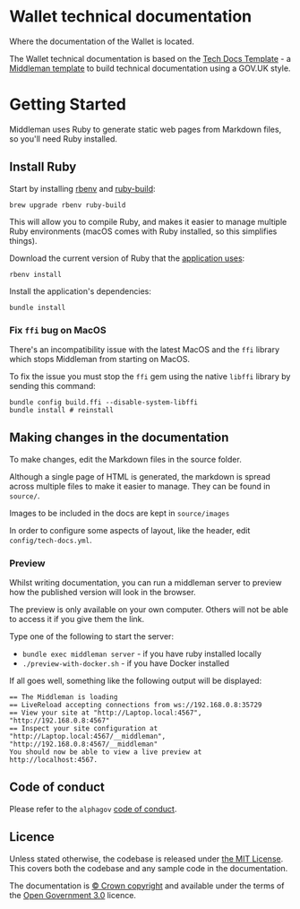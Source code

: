 # Wallet technical documentation
Where the documentation of the Wallet is located.

The Wallet technical documentation is based on the [Tech Docs Template](https://github.com/alphagov/tech-docs-template) - a [Middleman template](https://github.com/alphagov/tech-docs-template#:~:text=Template%20is%20a-,Middleman%20template,-that%20you%20can) to build technical documentation using a GOV.UK style.

# Getting Started
Middleman uses Ruby to generate static web pages from Markdown files, so you'll need Ruby installed.

## Install Ruby

Start by installing [rbenv](https://github.com/rbenv/rbenv) and [ruby-build](https://github.com/rbenv/ruby-build):
```
brew upgrade rbenv ruby-build
```
This will allow you to compile Ruby, and makes it easier to manage multiple Ruby environments (macOS comes with Ruby installed, so this simplifies things).

Download the current version of Ruby that the [application uses](.ruby-version):
```
rbenv install
```

Install the application's dependencies:

```
bundle install
```

### Fix `ffi` bug on MacOS

There's an incompatibility issue with the latest MacOS and the `ffi` library which stops Middleman from starting on MacOS.

To fix the issue you must stop the `ffi` gem using the native `libffi` library by sending this command:

```shell script
bundle config build.ffi --disable-system-libffi
bundle install # reinstall
```

## Making changes in the documentation
To make changes, edit the Markdown files in the source folder.

Although a single page of HTML is generated, the markdown is spread across multiple files to make it easier to manage. They can be found in `source/`.

Images to be included in the docs are kept in `source/images`

In order to configure some aspects of layout, like the header, edit `config/tech-docs.yml`.

### Preview
Whilst writing documentation, you can run a middleman server to preview how the published version will look in the browser.

The preview is only available on your own computer. Others will not be able to access it if you give them the link.

Type one of the following to start the server:

* `bundle exec middleman server` - if you have ruby installed locally
* `./preview-with-docker.sh` - if you have Docker installed

If all goes well, something like the following output will be displayed:

```
== The Middleman is loading
== LiveReload accepting connections from ws://192.168.0.8:35729
== View your site at "http://Laptop.local:4567", "http://192.168.0.8:4567"
== Inspect your site configuration at "http://Laptop.local:4567/__middleman", "http://192.168.0.8:4567/__middleman"
You should now be able to view a live preview at http://localhost:4567.
```

## Code of conduct

Please refer to the `alphagov` [code of conduct](https://github.com/alphagov/.github/blob/main/CODE_OF_CONDUCT.md).

## Licence

Unless stated otherwise, the codebase is released under [the MIT License][mit].
This covers both the codebase and any sample code in the documentation.

The documentation is [© Crown copyright][copyright] and available under the terms of the [Open Government 3.0][ogl] licence.

[mit]: LICENCE.md
[copyright]: http://www.nationalarchives.gov.uk/information-management/re-using-public-sector-information/uk-government-licensing-framework/crown-copyright/
[ogl]: http://www.nationalarchives.gov.uk/doc/open-government-licence/version/3/
